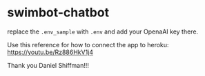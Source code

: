 # swimbot-chatbot

replace the `.env_sample` with `.env` and add your OpenaAI key there.

Use this reference for how to connect the app to heroku:
https://youtu.be/Rz886HkV1j4

Thank you Daniel Shiffman!!!

